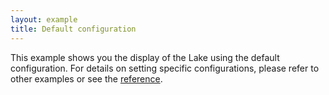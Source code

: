 ```yaml
---
layout: example
title: Default configuration
---
```


This example shows you the display of the Lake using the default configuration. For details on setting specific configurations, please refer to other examples or see the [reference](/reference/).

<script setup>
import { data } from '../assets/values/default-value.data.js';

const rootStyle = {
  height: '500px',
  overflow: 'auto',
};
</script>

<DefaultEditor :value="data.value" :rootStyle="rootStyle" />
